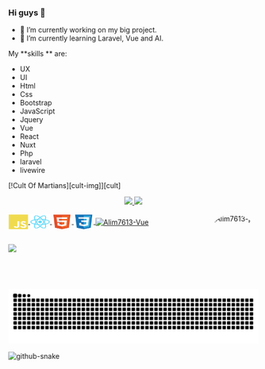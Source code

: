### Hi guys 👋



- 🔭 I’m currently working on my big project.
- 🌱 I’m currently learning Laravel, Vue and AI.

My **skills ** are:
- UX
- UI
- Html
- Css
- Bootstrap
- JavaScript 
- Jquery
- Vue
- React
- Nuxt
- Php
- laravel
- livewire

[!Cult Of Martians][cult-img]][cult]

<div align="center">
  <a href="https://github.com/Alim7613">
  <img width="45%" src="https://github-readme-stats.vercel.app/api?username=Alim7613&show_icons=true&theme=dracula&include_all_commits=true&count_private=true"/>
  <img width="45%" src="https://github-readme-stats.vercel.app/api/top-langs/?username=Alim7613&layout=compact&langs_count=7&theme=dracula"/>
</div>
<div style="display: inline_block"><br>
  <img align="center" alt="Alim7613-Js" height="30" width="40" src="https://raw.githubusercontent.com/devicons/devicon/master/icons/javascript/javascript-plain.svg">
  <img align="center" alt="Alim7613-React" height="30" width="40" src="https://raw.githubusercontent.com/devicons/devicon/master/icons/react/react-original.svg">
  <img align="center" alt="Alim7613-HTML" height="30" width="40" src="https://raw.githubusercontent.com/devicons/devicon/master/icons/html5/html5-original.svg">
  <img align="center" alt="Alim7613-CSS" height="30" width="40" src="https://raw.githubusercontent.com/devicons/devicon/master/icons/css3/css3-original.svg">
  <img align="center" alt="Alim7613-Vue" height="30" width="40" src="https://raw.githubusercontent.com/devicons/devicon/master/icons/vue/vue-original.svg">
  <img align="right" alt="Alim7613-pic" height="150" style="border-radius:50px;" src="https://cdn.discordapp.com/attachments/991760846399213679/1001201822066814996/Design_sem_nome.gif">
</div>

##

<div> 
  <a href = "mailto:alimohseny76@gmail.com"><img src="https://img.shields.io/badge/-Gmail-%23333?style=for-the-badge&logo=gmail&logoColor=white" target="_blank"></a>
<!--   <a href="https://www.linkedin.com/in/larissa-albuquerque-379b40114/" target="_blank"><img src="https://img.shields.io/badge/-LinkedIn-%230077B5?style=for-the-badge&logo=linkedin&logoColor=white" target="_blank"></a>  -->
</div>

  ![Snake animation](https://github.com/lalbuquerques/lalbuquerques/blob/output/github-contribution-grid-snake.svg)
  
  
  
  
 <picture>
  <source media="(prefers-color-scheme: dark)" srcset="github-snake-dark.svg">
  <source media="(prefers-color-scheme: light)" srcset="github-snake.svg">
  <img alt="github-snake" src="github-snake.svg">
</picture>




